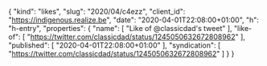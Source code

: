 {
  "kind": "likes",
  "slug": "2020/04/c4ezz",
  "client_id": "https://indigenous.realize.be",
  "date": "2020-04-01T22:08:00+01:00",
  "h": "h-entry",
  "properties": {
    "name": [
      "Like of @classicdad's tweet"
    ],
    "like-of": [
      "https://twitter.com/classicdad/status/1245050632672808962"
    ],
    "published": [
      "2020-04-01T22:08:00+01:00"
    ],
    "syndication": [
      "https://twitter.com/classicdad/status/1245050632672808962"
    ]
  }
}
